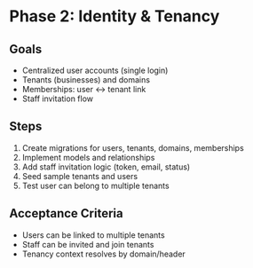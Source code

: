 # Phase 2: Identity & Tenancy

## Goals
- Centralized user accounts (single login)
- Tenants (businesses) and domains
- Memberships: user <-> tenant link
- Staff invitation flow

## Steps
1. Create migrations for users, tenants, domains, memberships
2. Implement models and relationships
3. Add staff invitation logic (token, email, status)
4. Seed sample tenants and users
5. Test user can belong to multiple tenants

## Acceptance Criteria
- Users can be linked to multiple tenants
- Staff can be invited and join tenants
- Tenancy context resolves by domain/header
